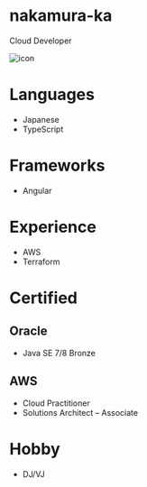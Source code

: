 nakamura-ka
===========
Cloud Developer

![icon](nakamura-ka/nakamura-ka/blob/master/img/icon.png "icon")

# Languages
* Japanese
* TypeScript

# Frameworks
* Angular

# Experience
* AWS
* Terraform

# Certified
## Oracle
* Java SE 7/8 Bronze

## AWS
* Cloud Practitioner
* Solutions Architect – Associate

# Hobby
* DJ/VJ
